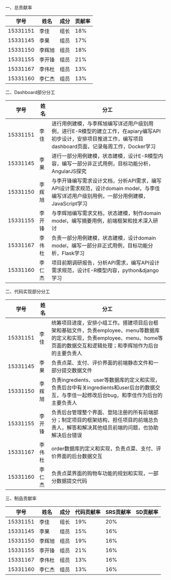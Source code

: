 一、总贡献率

|学号|姓名|成分|贡献率|
|---|---|---|---|
|15331151   | 李佳|组长   |18% |
|15331145   | 李果  | 组员|17%|
|15331150   | 李辉旭 | 组员|18%|
|15331155   | 李开锋| 组员|21% |
|15331167   | 李伟杜 |  组员|13%|
|15331160   | 李仁杰 |组员|13% |

二、Dashboard部分分工

|学号|姓名|分工|
|---|---|---|
|15331151   | 李佳   | 进行用例建模，与李辉旭编写详述用户级别用例，进行E-R模型的建立工作，在apiary编写API初步设计，安排项目推进工作，编写项目dashboard页面，记录每周工作，Docker学习|
|15331145   | 李果  | 进行一部分用例建模，状态建模，设计E-R模型内容，编写一部分非正式用例，目标功能分析，AngularJS探究 |
|15331150   | 李辉旭 | 与李开锋编写需求设计文档，分析API需求，编写API设计需求规范，设计domain model，与李佳编写详述用户级别用例，一部分用例建模，JavaScript学习 |
|15331155   | 李开锋| 与李辉旭编写需求文档，状态建模，制作domain model，编写摘要用例，前端框架和技术深入研讨 |
|15331167   | 李伟杜 | 负责一部分用例建模，状态建模，设计domain model，编写一部分非正式用例，目标功能分析，Flask学习  |
|15331160   | 李仁杰 | 项目前期调研报告，分析API需求，编写API设计需求规范，设计E-R模型内容，python&django学习|

二、代码实现部分分工

|学号|姓名|分工|
|---|---|---|
|15331151   | 李佳   |统筹项目进度，安排小组工作。搭建项目后台框架和基础文件，负责employee、menu等数据库的定义和实现，负责employee、menu、home等页面的数据交互和逻辑处理；和李辉旭作为后台的主要负责人 |
|15331145   | 李果  | 负责点菜、支付、评价界面的前端静态文件和一部分提交数据文件|
|15331150   | 李辉旭 |负责ingredients、user等数据库的定义和实现，负责后台中有关ingredients和user后台的数据交互，与李佳一起修改后台bug，和李佳作为后台的主要负责人 |
|15331155   | 李开锋|  负责后台管理整个界面、登陆注册的所有前端部分；制定项目的框架结构，担任项目的前端总负责人，解答和解决其他组员前端的问题，也协助解决后台错误|
|15331167   | 李伟杜 |  order数据库的定义和实现，负责点菜、支付、评价界面的后台数据交互|
|15331160   | 李仁杰 | 负责点菜界面的购物车功能的规划和实现，一部分数据提交代码|

三、制品贡献率

|学号|姓名|成分|代码贡献率|SRS贡献率|SD贡献率|
|---|---|---|---|---|---|
|15331151   | 李佳|组长   |19% |20%||
|15331145   | 李果  | 组员|15%|16%||
|15331150   | 李辉旭 | 组员|19%|16%||
|15331155   | 李开锋| 组员|21% |16%||
|15331167   | 李伟杜 |  组员|13%|16%||
|15331160   | 李仁杰 |组员|13% |16%||

